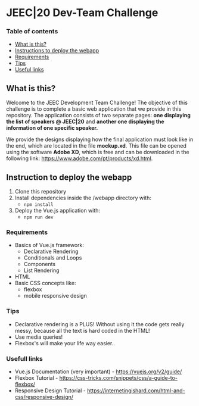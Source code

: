 # JEEC|20 Dev-Team Challenge  

### Table of contents
* [What is this?](#what-is-this)
* [Instructions to deploy the webapp](#instructions-to-deploy-the-webapp)
* [Requirements](#requirements)
* [Tips](#tips)
* [Useful links](#useful-links)

## What is this?
Welcome to the JEEC Development Team Challenge! The objective of this challenge is to complete a basic web application that we provide in this repository.
The application consists of two separate pages: **one displaying the list of speakers @ JEEC|20** and **another one displaying the information of one specific speaker.**

We provide the designs displaying how the final application must look like in the end, which are located in the file **mockup.xd**. This file can be opened using the software **Adobe XD**, which is free and can be downloaded in the following link: https://www.adobe.com/pt/products/xd.html.

## Instruction to deploy the webapp
1. Clone this repository
2. Install dependencies inside the /webapp directory with:
    - `npm install`
3. Deploy the Vue.js application with:
    - `npm run dev`

### Requirements
* Basics of Vue.js framework:
    - Declarative Rendering
    - Conditionals and Loops
    - Components
    - List Rendering
* HTML
* Basic CSS concepts like:
    - flexbox
    - mobile responsive design

### Tips
* Declarative rendering is a PLUS! Without using it the code gets really messy, because all the text is hard coded in the HTML!
* Use media queries!
* Flexbox's will make your life way easier..

### Usefull links
* Vue.js Documentation (very important) - https://vuejs.org/v2/guide/
* Flexbox Tutorial - https://css-tricks.com/snippets/css/a-guide-to-flexbox/
* Responsive Design Tutorial - https://internetingishard.com/html-and-css/responsive-design/
